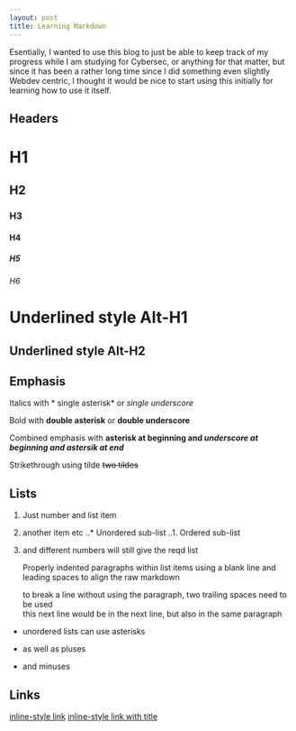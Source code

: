 ```yaml
---
layout: post
title: Learning Markdown 
---
```


Esentially, I wanted to use this blog to just be able to keep track of my progress while I am studying for Cybersec, or anything for that matter, but since it has been a rather long time since I did something even slightly Webdev centric, I thought it would be nice to start using this initially for learning how to use it itself.

## Headers

# H1
## H2
### H3
#### H4
##### H5
###### H6

Underlined style Alt-H1
=======

Underlined style Alt-H2
------

## Emphasis

Italics with * single asterisk* or _single underscore_

Bold with **double asterisk** or __double underscore__

Combined emphasis with **asterisk at beginning and _underscore at beginning and astersik at end_**

Strikethrough using tilde ~~two tildes~~


## Lists

1. Just number and list item
2. another item etc
..* Unordered sub-list
..1. Ordered sub-list
4. and different numbers will still give the reqd list

   Properly indented paragraphs within list items using a blank line and leading spaces to align the raw markdown

   to break a line without using the paragraph, two trailing spaces need to be used  
   this next line would be in the next line, but also in the same paragraph

* unordered lists can use asterisks
+ as well as pluses
- and minuses

## Links

[inline-style link](https://www.google.com)
[inline-style link with title](https://www.google.com "Google's Homepage")

